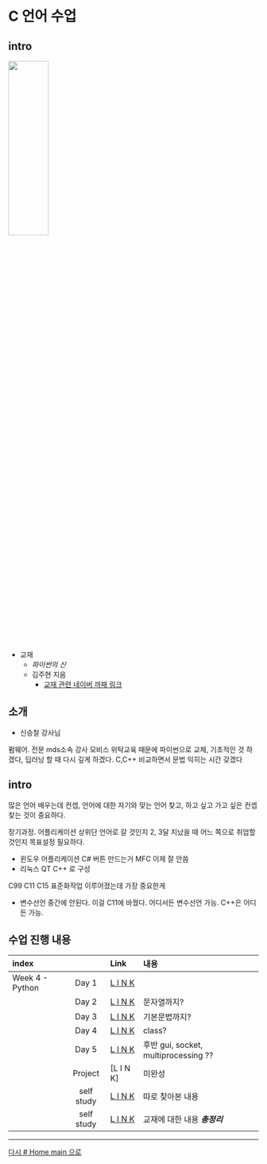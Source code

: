 

# C 언어 수업

## intro

<img src="http://image.yes24.com/momo/TopCate1022/MidCate002/102118064.jpg" width="40%" height="30%">

* 교재 
  * *파이썬의 신* 
  * 김주현 지음
    * [교재 관련 네이버 까패 링크](https://cafe.naver.com/godofpython)

## 소개 

* 신승철 강사님

펌웨어. 전문 mds소속 강사 모비스 위탁교육 때문에 파이썬으로 교체, 기초적인 것 하겠다, 딥러닝 할 때 다시 깊게 하겠다. C,C++ 비교하면서 문법 익히는 시간 갖겠다

## intro

많은 언어 배우는데 컨셉, 언어에 대한 자기와 맞는 언어 찾고, 하고 싶고 가고 싶은 컨셉 찾는 것이 중요하다.

장기과정. 어플리케이션 상위단 언어로 갈 것인지 2, 3달 지났을 때 어느 쪽으로 취업할 것인지 목표설정 필요하다.

* 윈도우 어플리케이션 C# 버튼 만드는거 MFC 이제 잘 안씀
* 리눅스 QT C++ 로 구성

C99 C11 C15 표준화작업 이루어졌는데 가장 중요한게
* 변수선언 중간에 안된다. 이걸 C11에 바꿨다. 어디서든 변수선언 가능. C++은 어디든 가능.


## 수업 진행 내용

|index||Link|내용||
|:---|:---:|:---|:---|:---|
|Week 4 - Python|Day 1|[L I N K](./w04_py/w04d01.md)|
||Day 2|[L I N K](./w04_py/w04d02.md)|문자열까지?
||Day 3|[L I N K](./w04_py/w04d03.md)|기본문법까지?
||Day 4|[L I N K](./w04_py/w04d04.md)|class?
||Day 5|[L I N K](./w04_py/w04d05.md)|후반 gui, socket, multiprocessing ??
||Project|[L I N K]|미완성
||self study|[L I N K](./w04_py/py_s01.md)|따로 찾아본 내용
||self study|[L I N K](./w04_py/py_b01.md)|교재에 대한 내용 ***총정리*** 

---

[다시 # Home main 으로](../README.md)
